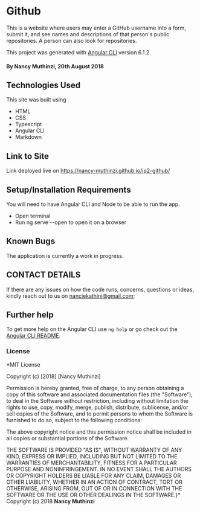 # Github
This is a website where users may enter a GitHub username into a form, submit it, and see names and descriptions of that person's public repositories. A person can also look for repositories.

This project was generated with [Angular CLI](https://github.com/angular/angular-cli) version 6.1.2.

#### By Nancy Muthinzi, 20th August 2018

## Technologies Used

This site was built using

* HTML
* CSS
* Typescript
* Angular CLI
* Markdown

## Link to Site

Link deployed live on https://nancy-muthinzi.github.io/ip2-github/

## Setup/Installation Requirements
You will need to have Angular CLI and Node to be able to run the app.
- Open terminal
- Run ng serve --open to open it on a browser

## Known Bugs

The application is currently a work in progress.

## CONTACT DETAILS

If there are any issues on how the code runs, concerns, questions or ideas, kindly reach out to us on nanciekathini@gmail.com;

## Further help

To get more help on the Angular CLI use `ng help` or go check out the [Angular CLI README](https://github.com/angular/angular-cli/blob/master/README.md).

### License
*MIT License

Copyright (c) [2018] [Nancy Muthinzi]

Permission is hereby granted, free of charge, to any person obtaining a copy
of this software and associated documentation files (the "Software"), to deal
in the Software without restriction, including without limitation the rights
to use, copy, modify, merge, publish, distribute, sublicense, and/or sell
copies of the Software, and to permit persons to whom the Software is
furnished to do so, subject to the following conditions:

The above copyright notice and this permission notice shall be included in all
copies or substantial portions of the Software.

THE SOFTWARE IS PROVIDED "AS IS", WITHOUT WARRANTY OF ANY KIND, EXPRESS OR
IMPLIED, INCLUDING BUT NOT LIMITED TO THE WARRANTIES OF MERCHANTABILITY,
FITNESS FOR A PARTICULAR PURPOSE AND NONINFRINGEMENT. IN NO EVENT SHALL THE
AUTHORS OR COPYRIGHT HOLDERS BE LIABLE FOR ANY CLAIM, DAMAGES OR OTHER
LIABILITY, WHETHER IN AN ACTION OF CONTRACT, TORT OR OTHERWISE, ARISING FROM,
OUT OF OR IN CONNECTION WITH THE SOFTWARE OR THE USE OR OTHER DEALINGS IN THE
SOFTWARE.}*
Copyright (c) 2018 **Nancy Muthinzi**
